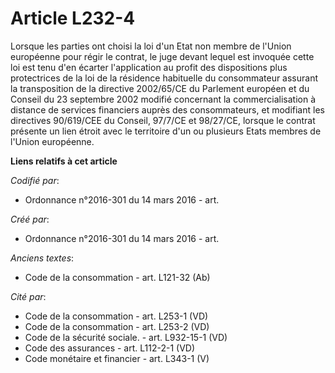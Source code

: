 # Article L232-4

Lorsque les parties ont choisi la loi d'un Etat non membre de l'Union européenne pour régir le contrat, le juge devant lequel
est invoquée cette loi est tenu d'en écarter l'application au profit des dispositions plus protectrices de la loi de la
résidence habituelle du consommateur assurant la transposition de la directive 2002/65/CE du Parlement européen et du Conseil
du 23 septembre 2002 modifié concernant la commercialisation à distance de services financiers auprès des consommateurs, et
modifiant les directives 90/619/CEE du Conseil, 97/7/CE et 98/27/CE, lorsque le contrat présente un lien étroit avec le
territoire d'un ou plusieurs Etats membres de l'Union européenne.

**Liens relatifs à cet article**

_Codifié par_:

  - Ordonnance n°2016-301 du 14 mars 2016 - art.

_Créé par_:

  - Ordonnance n°2016-301 du 14 mars 2016 - art.

_Anciens textes_:

  - Code de la consommation - art. L121-32 (Ab)

_Cité par_:

  - Code de la consommation - art. L253-1 (VD)
  - Code de la consommation - art. L253-2 (VD)
  - Code de la sécurité sociale. - art. L932-15-1 (VD)
  - Code des assurances - art. L112-2-1 (VD)
  - Code monétaire et financier - art. L343-1 (V)
